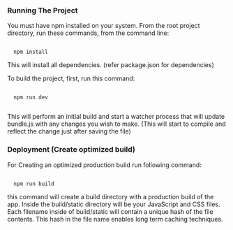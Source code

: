 ### Running The Project

You must have npm installed on your system. From the root project directory, run these commands, from the command line:

<code>
  npm install
</code>

This will install all dependencies. (refer package.json for dependencies)

To build the project, first, run this command:

<code>
  npm run dev
 </code>

This will perform an initial build and start a watcher process that will update bundle.js with any changes you wish to make. (This will start to compile and reflect the change just after saving the file)


### Deployment (Create optimized build)

For Creating an optimized production build run following command:

<code>
  npm run build
</code>

this command will create a build directory with a production build of the app.
Inside the build/static directory will be your JavaScript and CSS files. Each filename inside of build/static will contain a unique hash of the file contents. This hash in the file name enables long term caching techniques.

